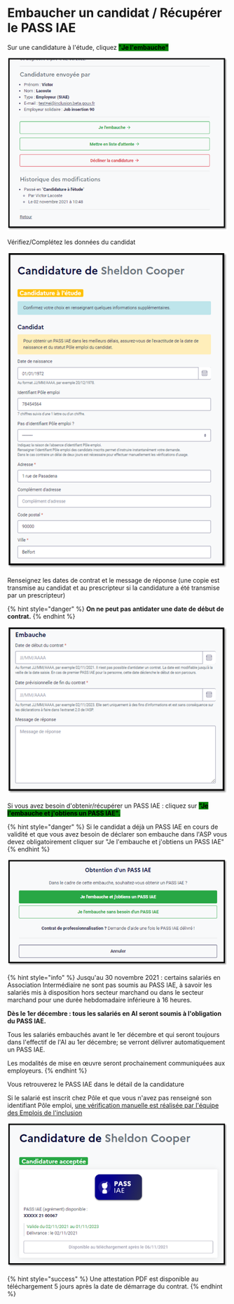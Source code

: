 # Embaucher un candidat / Récupérer le PASS IAE

Sur une candidature à l'étude, cliquez <mark style="background-color:green;">"</mark><mark style="background-color:green;">**Je l'embauche"**</mark>

![](<../.gitbook/assets/image (167) (1).png>)

Vérifiez/Complétez les données du candidat

![](<../.gitbook/assets/image (188).png>)

Renseignez les dates de contrat et le message de réponse (une copie est transmise au candidat et au prescripteur si la candidature a été transmise par un prescripteur)

{% hint style="danger" %}
**On ne peut pas antidater une date de début de contrat.**&#x20;
{% endhint %}

![](<../.gitbook/assets/image (164).png>)

Si vous avez besoin d'obtenir/récupérer un PASS IAE : cliquez sur <mark style="background-color:green;">**"Je l'embauche et j'obtiens un PASS IAE".**</mark>

{% hint style="danger" %}
Si le candidat a déjà un PASS IAE en cours de validité et que vous avez besoin de déclarer son embauche dans l'ASP vous devez obligatoirement cliquer sur "Je l'embauche et j'obtiens un PASS IAE"
{% endhint %}

![](<../.gitbook/assets/image (172).png>)

{% hint style="info" %}
Jusqu'au 30 novembre 2021 : certains salariés en Association Intermédiaire ne sont pas soumis au PASS IAE, à savoir les salariés mis à disposition hors secteur marchand ou dans le secteur marchand pour une durée hebdomadaire inférieure à 16 heures.

**Dès le 1er décembre : tous les salariés en AI seront soumis à l'obligation du PASS IAE.**

Tous les salariés embauchés avant le 1er décembre et qui seront toujours dans l'effectif de l'AI au 1er décembre; se verront délivrer automatiquement un PASS IAE.&#x20;

Les modalités de mise en œuvre seront prochainement communiquées aux employeurs.
{% endhint %}

Vous retrouverez le PASS IAE dans le détail de la candidature&#x20;

Si le salarié est inscrit chez Pôle et que vous n'avez pas renseigné son identifiant Pôle emploi, [une vérification manuelle est réalisée par l'équipe des Emplois de l'inclusion](../pourquoi-une-plateforme-de-linclusion/pass-iae-agrement-plus-simple-cest-a-dire.md#verification-des-demandes-de-pass-iae)

![](<../.gitbook/assets/image (181) (1).png>)

{% hint style="success" %}
Une attestation PDF est disponible au téléchargement 5 jours après la date de démarrage du contrat.
{% endhint %}
